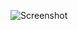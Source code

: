 ![Screenshot](https://raw.githubusercontent.com/Cryakl/Ultimate-RAT-Collection/refs/heads/main/CraxsRat/CraxsRat%20v3.7.1/Screenshot.png)
